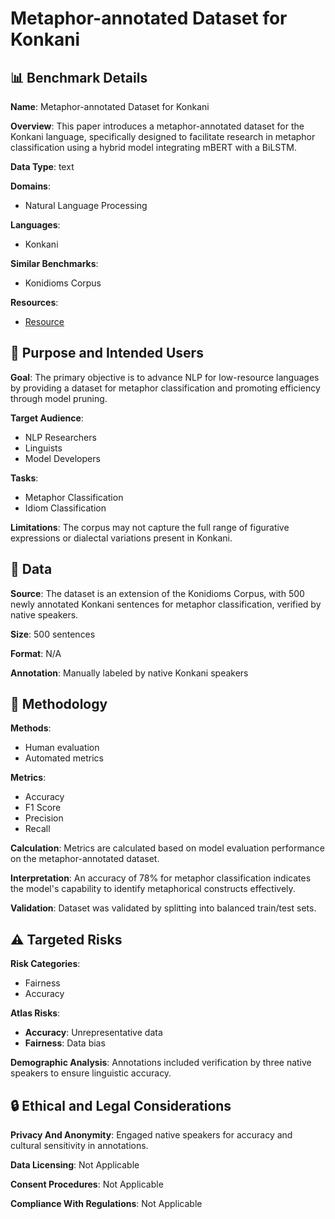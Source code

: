 # Metaphor-annotated Dataset for Konkani

## 📊 Benchmark Details

**Name**: Metaphor-annotated Dataset for Konkani

**Overview**: This paper introduces a metaphor-annotated dataset for the Konkani language, specifically designed to facilitate research in metaphor classification using a hybrid model integrating mBERT with a BiLSTM.

**Data Type**: text

**Domains**:
- Natural Language Processing

**Languages**:
- Konkani

**Similar Benchmarks**:
- Konidioms Corpus

**Resources**:
- [Resource](https://anonymous.4open.science/r/KonkaniNLP)

## 🎯 Purpose and Intended Users

**Goal**: The primary objective is to advance NLP for low-resource languages by providing a dataset for metaphor classification and promoting efficiency through model pruning.

**Target Audience**:
- NLP Researchers
- Linguists
- Model Developers

**Tasks**:
- Metaphor Classification
- Idiom Classification

**Limitations**: The corpus may not capture the full range of figurative expressions or dialectal variations present in Konkani.

## 💾 Data

**Source**: The dataset is an extension of the Konidioms Corpus, with 500 newly annotated Konkani sentences for metaphor classification, verified by native speakers.

**Size**: 500 sentences

**Format**: N/A

**Annotation**: Manually labeled by native Konkani speakers

## 🔬 Methodology

**Methods**:
- Human evaluation
- Automated metrics

**Metrics**:
- Accuracy
- F1 Score
- Precision
- Recall

**Calculation**: Metrics are calculated based on model evaluation performance on the metaphor-annotated dataset.

**Interpretation**: An accuracy of 78% for metaphor classification indicates the model's capability to identify metaphorical constructs effectively.

**Validation**: Dataset was validated by splitting into balanced train/test sets.

## ⚠️ Targeted Risks

**Risk Categories**:
- Fairness
- Accuracy

**Atlas Risks**:
- **Accuracy**: Unrepresentative data
- **Fairness**: Data bias

**Demographic Analysis**: Annotations included verification by three native speakers to ensure linguistic accuracy.

## 🔒 Ethical and Legal Considerations

**Privacy And Anonymity**: Engaged native speakers for accuracy and cultural sensitivity in annotations.

**Data Licensing**: Not Applicable

**Consent Procedures**: Not Applicable

**Compliance With Regulations**: Not Applicable
